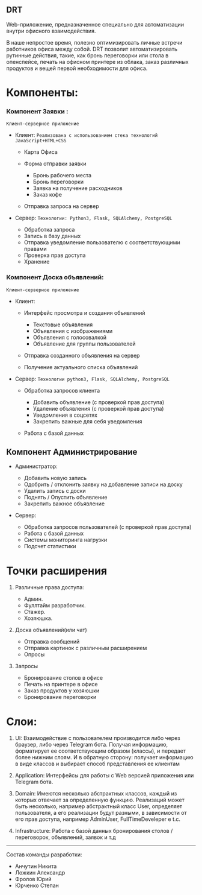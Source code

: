 DRT
---

Web-приложение, предназначенное специально для автоматизации внутри офисного взаимодействия.

В наше непростое время, полезно оптимизировать личные встречи работников офиса между собой. DRT позволит автоматизировать рутинные действия, такие, как бронь переговорки или стола в опенспейсе, печать на офисном принтере из облака, заказ различных продуктов и вещей первой необходимости для офиса.

# Компоненты:

### Компонент Заявки	: 
```Клиент-серверное приложение```

* Клиент: ```Реализована с использованием стека технологий JavaScript+HTML+CSS```

    * Карта Офиса

    * Форма отправки заявки

        * Бронь рабочего места
        * Бронь переговорки
        * Заявка на получение расходников
        * Заказ кофе

    * Отправка запроса на сервер

				

* Сервер: ```Технологии: Python3, Flask, SQLAlchemy, PostgreSQL```

    * Обработка запроса
    * Запись в базу данных
    * Отправка уведомление пользователю с соответствующими правами
    * Проверка прав доступа
    * Хранение 

	

	

### Компонент Доска объявлений: 
```Клиент-серверное приложение```

* Клиент: 

    * Интерфейс просмотра и создания объявлений

        * Текстовые объявления
        * Объявления с изображениями
        * Объявления с голосовалкой
        * Объявление для группы пользователей

    * Отправка созданного объявления на сервер
    * Получение актуального списка объявлений

* Сервер: ```Технологии python3, Flask, SQLAlchemy, PostgreSQL```

    * Обработка запросов клиента
    
        * Добавить объявление (с проверкой прав доступа)
        * Удаление объявления (с проверкой прав доступа)
        * Уведомления в соцсетях
        * Закрепить важные для себя уведомления
	
    * Работа с базой данных

## Компонент Администрирование

* Администратор:
    * Добавить новую запись
    * Одобрить / отклонить заявку на добавление записи на доску
    * Удалить запись с доски
    * Поднять / Опустить объявление
    * Закрепить важное объявление

* Сервер:
    * Обработка запросов пользователей (с проверкой прав доступа)
    * Работа с базой данных
    * Системы мониторинга нагрузки
    * Подсчет статистики


# Точки расширения
1. Различные права доступа:

	- Админ.
	- Фуллтайм разработчик.
	- Стажер.
	- Хозяюшка.

2. Доска объявлений(или чат)

	- Отправка сообщений
	- Отправка картинок с различным расширением
	- Опросы

3.  Запросы

	- Бронирование столов в офисе
	- Печать на принтере в офисе
	- Заказ продуктов у хозяюшки
	- Бронирование переговорки


# Слои:

1. UI: Взаимодействие с пользователем производится либо через браузер, либо через Telegram бота. Получая информацию, форматирует ее соответствующим образом (классы), и передает более нижним слоям. И в обратную сторону: получает информацию в виде классов и выбирает способ представления ее клиентам

2. Application: Интерфейсы для работы с Web версией приложения или Telegram бота.

3. Domain: Имеются несколько абстрактных классов, каждый из которых отвечает за определенную функцию. Реализаций может быть несколько, например абстрактный класс User, определяет пользователя, а его реализации будут разными, в зависимости от его прав доступа, например AdminUser, FullTimeDeveleper e t.c.

4. Infrastructure: Работа с базой данных бронирования столов / переговорок, объявлений, заявок и т.д

----

Состав команды разработки:

- Анчутин Никита
- Ложкин Александр
- Фролов Юрий
- Юрченко Степан

